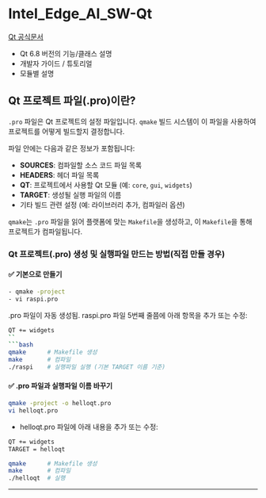 # Intel_Edge_AI_SW-Qt
[Qt 공식문서](https://doc.qt.io/qt-6.8/index.html)
+ Qt 6.8 버전의 기능/클래스 설명
+ 개발자 가이드 / 튜토리얼
+ 모듈별 설명

## Qt 프로젝트 파일(.pro)이란?

`.pro` 파일은 Qt 프로젝트의 설정 파일입니다. `qmake` 빌드 시스템이 이 파일을 사용하여 프로젝트를 어떻게 빌드할지 결정합니다.

파일 안에는 다음과 같은 정보가 포함됩니다:
- **SOURCES**: 컴파일할 소스 코드 파일 목록
- **HEADERS**: 헤더 파일 목록
- **QT**: 프로젝트에서 사용할 Qt 모듈 (예: `core`, `gui`, `widgets`)
- **TARGET**: 생성될 실행 파일의 이름
- 기타 빌드 관련 설정 (예: 라이브러리 추가, 컴파일러 옵션)

`qmake`는 `.pro` 파일을 읽어 플랫폼에 맞는 `Makefile`을 생성하고, 이 `Makefile`을 통해 프로젝트가 컴파일됩니다.

### Qt 프로젝트(.pro) 생성 및 실행파일 만드는 방법(직접 만들 경우)

#### ✅ 기본으로 만들기

```bash
- qmake -project
- vi raspi.pro
```
.pro 파일이 자동 생성됨.
raspi.pro 파일 5번째 줄쯤에 아래 항목을 추가 또는 수정:
```bash
QT += widgets
``
```bash
qmake      # Makefile 생성
make       # 컴파일
./raspi    # 실행파일 실행 (기본 TARGET 이름 기준)
```

#### ✅ .pro 파일과 실행파일 이름 바꾸기
```bash
qmake -project -o helloqt.pro
vi helloqt.pro
```
- helloqt.pro 파일에 아래 내용을 추가 또는 수정:
```bash
QT += widgets
TARGET = helloqt
```
```bash
qmake      # Makefile 생성
make       # 컴파일
./helloqt  # 실행
```

---
